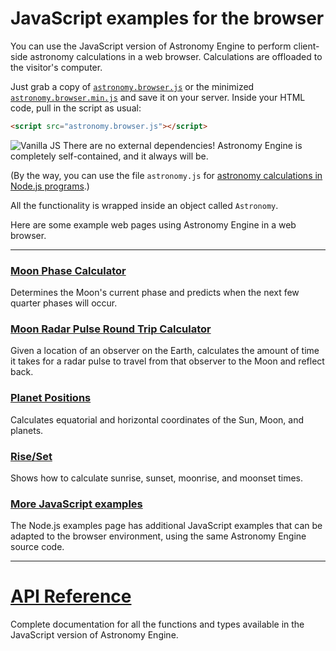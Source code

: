 # JavaScript examples for the browser
You can use the JavaScript version of Astronomy Engine
to perform client-side astronomy calculations in a web browser.
Calculations are offloaded to the visitor's computer.

Just grab a copy of 
[`astronomy.browser.js`](../../source/js/astronomy.browser.js)
or the minimized [`astronomy.browser.min.js`](../../source/js/astronomy.browser.min.js)
and save it on your server. Inside your HTML code, pull in the script as usual:

```html
<script src="astronomy.browser.js"></script>
```

![Vanilla JS](../vanillajs.png) There are no external dependencies! 
Astronomy Engine is completely self-contained, and it always will be.

(By the way, you can use the file `astronomy.js` for 
[astronomy calculations in Node.js programs](../nodejs/).)

All the functionality is wrapped inside an object called `Astronomy`.

Here are some example web pages using Astronomy Engine in a web browser.

---

### [Moon Phase Calculator](moonphase.html)
Determines the Moon's current phase and
predicts when the next few quarter phases will occur.

### [Moon Radar Pulse Round Trip Calculator](moonradar.html)
Given a location of an observer on the Earth, calculates the amount of time
it takes for a radar pulse to travel from that observer to the Moon
and reflect back.

### [Planet Positions](positions.html)
Calculates equatorial and horizontal coordinates of the Sun, Moon, and planets.

### [Rise/Set](riseset.html)
Shows how to calculate sunrise, sunset, moonrise, and moonset times.

### [More JavaScript examples](../nodejs/)
The Node.js examples page has additional JavaScript examples that can be adapted to the browser environment,
using the same Astronomy Engine source code.

---

# [API Reference](../../source/js/)
Complete documentation for all the functions and types available
in the JavaScript version of Astronomy Engine.
